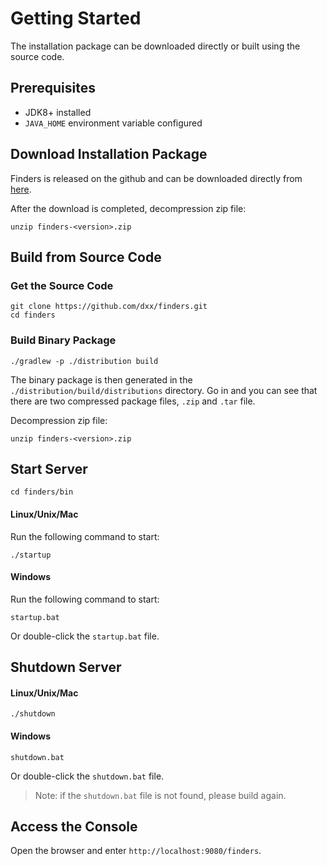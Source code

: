 # Getting Started

The installation package can be downloaded directly or built using the source code.

## Prerequisites

* JDK8+ installed
* `JAVA_HOME` environment variable configured

## Download Installation Package

Finders is released on the github and can be downloaded directly from [here](https://github.com/dxx/finders/releases).

After the download is completed, decompression zip file:

```shell
unzip finders-<version>.zip
```

## Build from Source Code

### Get the Source Code

```shell
git clone https://github.com/dxx/finders.git
cd finders
```

### Build Binary Package

```shell
./gradlew -p ./distribution build
```

The binary package is then generated in the `./distribution/build/distributions` directory. Go in and you can see that there are two compressed package files,  `.zip` and `.tar` file.

Decompression zip file:

```shell
unzip finders-<version>.zip
```

## Start Server

```shell
cd finders/bin
```

#### Linux/Unix/Mac

Run the following command to start:

```shell
./startup
```

#### Windows

Run the following command to start:

```shell
startup.bat
```

Or double-click the `startup.bat` file.

## Shutdown Server

#### Linux/Unix/Mac

```shell
./shutdown
```

#### Windows

```
shutdown.bat
```

Or double-click the `shutdown.bat` file.

> Note: if the `shutdown.bat` file is not found, please build again.

## Access the Console

Open the browser and enter `http://localhost:9080/finders`.
